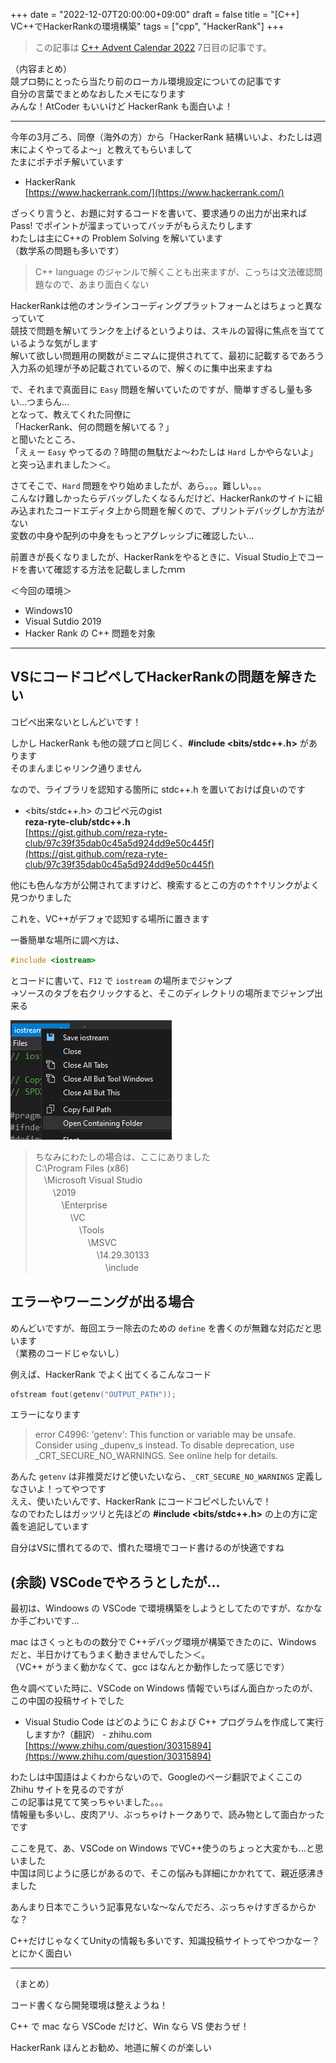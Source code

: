 +++
date = "2022-12-07T20:00:00+09:00"
draft = false
title = "[C++] VC++でHackerRankの環境構築"
tags = ["cpp", "HackerRank"]
+++

> この記事は [C++ Advent Calendar 2022](https://qiita.com/advent-calendar/2022/cxx) 7日目の記事です。

（内容まとめ）  
競プロ勢にとったら当たり前のローカル環境設定についての記事です  
自分の言葉でまとめなおしたメモになります  
みんな！AtCoder もいいけど HackerRank も面白いよ！

---

今年の3月ごろ、同僚（海外の方）から「HackerRank 結構いいよ、わたしは週末によくやってるよ～」と教えてもらいまして  
たまにポチポチ解いています

- HackerRank  
[https://www.hackerrank.com/](https://www.hackerrank.com/)

ざっくり言うと、お題に対するコードを書いて、要求通りの出力が出来れば Pass! でポイントが溜まっていってバッチがもらえたりします  
わたしは主にC++の Problem Solving を解いています  
（数学系の問題も多いです）

> C++ language のジャンルで解くことも出来ますが、こっちは文法確認問題なので、あまり面白くない

HackerRankは他のオンラインコーディングプラットフォームとはちょっと異なっていて  
競技で問題を解いてランクを上げるというよりは、スキルの習得に焦点を当てているような気がします  
解いて欲しい問題用の関数がミニマムに提供されてて、最初に記載するであろう入力系の処理が予め記載されているので、解くのに集中出来ますね

で、それまで真面目に `Easy` 問題を解いていたのですが、簡単すぎるし量も多い…つまらん…  
となって、教えてくれた同僚に  
「HackerRank、何の問題を解いてる？」  
と聞いたところ、  
「えぇー `Easy` やってるの？時間の無駄だよ～わたしは `Hard` しかやらないよ」  
と突っ込まれました＞＜。

さてそこで、`Hard` 問題をやり始めましたが、あら。。。難しい。。。  
こんなけ難しかったらデバッグしたくなるんだけど、HackerRankのサイトに組み込まれたコードエディタ上から問題を解くので、プリントデバッグしか方法がない  
変数の中身や配列の中身をもっとアグレッシブに確認したい…

前置きが長くなりましたが、HackerRankをやるときに、Visual Studio上でコードを書いて確認する方法を記載しましたｍｍ

＜今回の環境＞

- Windows10
- Visual Sutdio 2019
- Hacker Rank の C++ 問題を対象

---

## VSにコードコピペしてHackerRankの問題を解きたい

コピペ出来ないとしんどいです！

しかし HackerRank も他の競プロと同じく、**#include <bits/stdc++.h>** があります  
そのまんまじゃリンク通りません

なので、ライブラリを認知する箇所に stdc++.h を置いておけば良いのです

- <bits/stdc++.h> のコピペ元のgist  
**reza-ryte-club/stdc++.h**  
[https://gist.github.com/reza-ryte-club/97c39f35dab0c45a5d924dd9e50c445f](https://gist.github.com/reza-ryte-club/97c39f35dab0c45a5d924dd9e50c445f)

他にも色んな方が公開されてますけど、検索するとこの方の↑↑↑リンクがよく見つかりました

これを、VC++がデフォで認知する場所に置きます

一番簡単な場所に調べ方は、

```cpp
#include <iostream>
```

とコードに書いて、`F12` で `iostream` の場所までジャンプ  
→ソースのタブを右クリックすると、そこのディレクトリの場所までジャンプ出来る

![](/pic/How-to-develop-HackerRank-for-VSCode_00.png)

> ちなみにわたしの場合は、ここにありました  
C:\Program Files (x86)  
　\Microsoft Visual Studio  
　　\2019  
　　　\Enterprise  
　　　　\VC  
　　　　　\Tools  
　　　　　　\MSVC  
　　　　　　　\14.29.30133  
　　　　　　　　\include

## エラーやワーニングが出る場合

めんどいですが、毎回エラー除去のための `define` を書くのが無難な対応だと思います  
（業務のコードじゃないし）

例えば、HackerRank でよく出てくるこんなコード

```cpp
ofstream fout(getenv("OUTPUT_PATH"));
```

エラーになります

> error C4996: 'getenv': This function or variable may be unsafe. Consider using _dupenv_s instead. To disable deprecation, use _CRT_SECURE_NO_WARNINGS. See online help for details.

あんた `getenv` は非推奨だけど使いたいなら、`_CRT_SECURE_NO_WARNINGS` 定義しなさいよ！ってやつです  
ええ、使いたいんです、HackerRank にコードコピペしたいんで！  
なのでわたしはガッツリと先ほどの **#include <bits/stdc++.h>** の上の方に定義を追記しています

自分はVSに慣れてるので、慣れた環境でコード書けるのが快適ですね


## (余談) VSCodeでやろうとしたが…

最初は、Windoows の VSCode で環境構築をしようとしてたのですが、なかなか手ごわいです…

mac はさくっとものの数分で C++デバッグ環境が構築できたのに、Windows だと、半日かけてもうまく動きませんでした＞＜。  
（VC++ がうまく動かなくて、gcc はなんとか動作したって感じです）

色々調べていた時に、VSCode on Windows 情報でいちばん面白かったのが、この中国の投稿サイトでした

- Visual Studio Code はどのように C および C++ プログラムを作成して実行しますか?（翻訳） - zhihu.com  
[https://www.zhihu.com/question/30315894](https://www.zhihu.com/question/30315894)

わたしは中国語はよくわからないので、Googleのページ翻訳でよくここの Zhihu サイトを見るのですが  
この記事は見てて笑っちゃいました。。。  
情報量も多いし、皮肉アリ、ぶっちゃけトークありで、読み物として面白かったです

ここを見て、あ、VSCode on Windows でVC++使うのちょっと大変かも…と思いました  
中国は同じように感じがあるので、そこの悩みも詳細にかかれてて、親近感沸きました

あんまり日本でこういう記事見ないな～なんでだろ、ぶっちゃけすぎるからかな？

C++だけじゃなくてUnityの情報も多いです、知識投稿サイトってやつかなー？とにかく面白い

---

（まとめ）

コード書くなら開発環境は整えようね！

C++ で mac なら VSCode だけど、Win なら VS 使おうぜ！

HackerRank ほんとお勧め、地道に解くのが楽しい